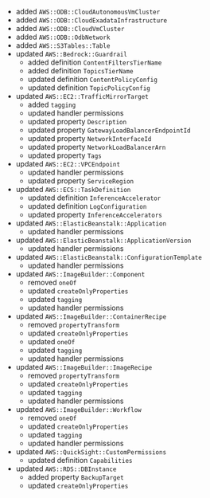 - added `AWS::ODB::CloudAutonomousVmCluster`
- added `AWS::ODB::CloudExadataInfrastructure`
- added `AWS::ODB::CloudVmCluster`
- added `AWS::ODB::OdbNetwork`
- added `AWS::S3Tables::Table`
- updated `AWS::Bedrock::Guardrail`
  - added definition `ContentFiltersTierName`
  - added definition `TopicsTierName`
  - updated definition `ContentPolicyConfig`
  - updated definition `TopicPolicyConfig`
- updated `AWS::EC2::TrafficMirrorTarget`
  - added `tagging`
  - updated handler permissions
  - updated property `Description`
  - updated property `GatewayLoadBalancerEndpointId`
  - updated property `NetworkInterfaceId`
  - updated property `NetworkLoadBalancerArn`
  - updated property `Tags`
- updated `AWS::EC2::VPCEndpoint`
  - updated handler permissions
  - updated property `ServiceRegion`
- updated `AWS::ECS::TaskDefinition`
  - updated definition `InferenceAccelerator`
  - updated definition `LogConfiguration`
  - updated property `InferenceAccelerators`
- updated `AWS::ElasticBeanstalk::Application`
  - updated handler permissions
- updated `AWS::ElasticBeanstalk::ApplicationVersion`
  - updated handler permissions
- updated `AWS::ElasticBeanstalk::ConfigurationTemplate`
  - updated handler permissions
- updated `AWS::ImageBuilder::Component`
  - removed `oneOf`
  - updated `createOnlyProperties`
  - updated `tagging`
  - updated handler permissions
- updated `AWS::ImageBuilder::ContainerRecipe`
  - removed `propertyTransform`
  - updated `createOnlyProperties`
  - updated `oneOf`
  - updated `tagging`
  - updated handler permissions
- updated `AWS::ImageBuilder::ImageRecipe`
  - removed `propertyTransform`
  - updated `createOnlyProperties`
  - updated `tagging`
  - updated handler permissions
- updated `AWS::ImageBuilder::Workflow`
  - removed `oneOf`
  - updated `createOnlyProperties`
  - updated `tagging`
  - updated handler permissions
- updated `AWS::QuickSight::CustomPermissions`
  - updated definition `Capabilities`
- updated `AWS::RDS::DBInstance`
  - added property `BackupTarget`
  - updated `createOnlyProperties`

